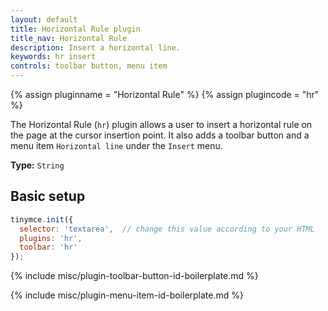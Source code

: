 ```yaml
---
layout: default
title: Horizontal Rule plugin
title_nav: Horizontal Rule
description: Insert a horizontal line.
keywords: hr insert
controls: toolbar button, menu item
---
```


{% assign pluginname = "Horizontal Rule" %}
{% assign plugincode = "hr" %}

The Horizontal Rule (`hr`) plugin allows a user to insert a horizontal rule on the page at the cursor insertion point. It also adds a toolbar button and a menu item `Horizontal line` under the `Insert` menu.

**Type:** `String`

## Basic setup

```js
tinymce.init({
  selector: 'textarea',  // change this value according to your HTML
  plugins: 'hr',
  toolbar: 'hr'
});
```

{% include misc/plugin-toolbar-button-id-boilerplate.md %}

{% include misc/plugin-menu-item-id-boilerplate.md %}